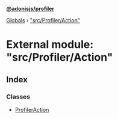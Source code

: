 **[@adonisjs/profiler](../README.md)**

[Globals](../README.md) › [&quot;src/Profiler/Action&quot;](_src_profiler_action_.md)

# External module: "src/Profiler/Action"

## Index

### Classes

* [ProfilerAction](../classes/_src_profiler_action_.profileraction.md)